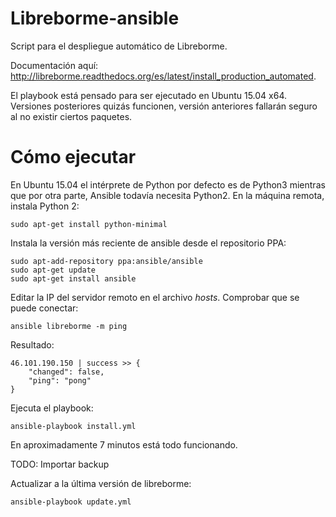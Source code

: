 # Libreborme-ansible

Script para el despliegue automático de Libreborme.

Documentación aquí: http://libreborme.readthedocs.org/es/latest/install_production_automated.

El playbook está pensado para ser ejecutado en Ubuntu 15.04 x64. Versiones posteriores quizás funcionen, versión anteriores fallarán seguro al no existir ciertos paquetes.

# Cómo ejecutar

En Ubuntu 15.04 el intérprete de Python por defecto es de Python3 mientras que por otra parte, Ansible todavía necesita Python2. En la máquina remota, instala Python 2:

    sudo apt-get install python-minimal

Instala la versión más reciente de ansible desde el repositorio PPA:

    sudo apt-add-repository ppa:ansible/ansible
    sudo apt-get update
    sudo apt-get install ansible
    
Editar la IP del servidor remoto en el archivo *hosts*. Comprobar que se puede conectar:

    ansible libreborme -m ping

Resultado:

    46.101.190.150 | success >> {
        "changed": false,
        "ping": "pong"
    }

Ejecuta el playbook:

    ansible-playbook install.yml

En aproximadamente 7 minutos está todo funcionando. 

TODO: Importar backup

Actualizar a la última versión de libreborme:

    ansible-playbook update.yml
